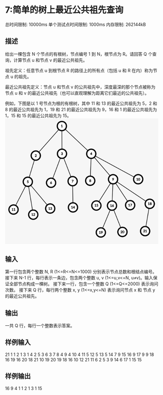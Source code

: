 # 7:简单的树上最近公共祖先查询

总时间限制: 10000ms 单个测试点时间限制: 1000ms 内存限制: 262144kB

## 描述

给出一棵包含 N 个节点的有根树，节点编号 1 到 N，根节点为 R。请回答 Q 个查询，计算节点 u 和节点 v 的最近公共祖先。

祖先定义：任意节点 u 到根节点 R 的路径上的所有点（包括 u 和 R 在内）称为节点 u 的祖先。

最近公共祖先定义：节点 u 和节点 v 的公共祖先中，深度最深的那个节点被称为节点 u 和 v 的最近公共祖先（也可以直观理解为距离它们最近的公共祖先）。

例如，下图是以 1 号节点为根的有根树，其中 11 和 13 的最近公共祖先为 5，2 和 8 的最近公共祖先为 1，19 和 21 的最近公共祖先为 9，16 和 1 的最近公共祖先为 1，15 和 15 的最近公共祖先为 15。
![fig1](fig1.png)

## 输入

第一行包含两个整数 N, R (1<=R<=N<=1000) 分别表示节点总数和根结点编号。
接下来 N-1 行，每行表示一条边，包含两个整数 u, v (1<=u,v<=N, u≠v)。输入保证全部节点构成一棵树。
接下来一行，包含一个整数 Q (1<=Q<=2000) 表示询问次数。
接下来 Q 行，每行两个整数 x, y (1<=x,y<=N) 表示询问节点 x 和 节点 y 的最近公共祖先。

## 输出

一共 Q 行，每行一个整数表示答案。

## 样例输入

21 1
1 2
1 3
1 4
2 5
3 6
3 7
8 4
9 4
10 4
11 5
12 5
13 5
14 7
9 15
16 9
17 9
9 18
16 19
16 20
18 21
10
19 20
19 18
16 10
12 21
11 6
2 5
3 9
14 6
17 1
15 15

## 样例输出
16
9
4
1
1
2
1
3
1
15